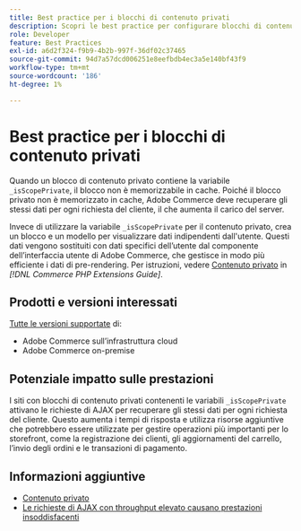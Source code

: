 ```yaml
---
title: Best practice per i blocchi di contenuto privati
description: Scopri le best practice per configurare blocchi di contenuto privati per ottimizzare le prestazioni della vetrina.
role: Developer
feature: Best Practices
exl-id: a6d2f324-f9b9-4b2b-997f-36df02c37465
source-git-commit: 94d7a57dcd006251e8eefbdb4ec3a5e140bf43f9
workflow-type: tm+mt
source-wordcount: '186'
ht-degree: 1%

---
```


# Best practice per i blocchi di contenuto privati

Quando un blocco di contenuto privato contiene la variabile `_isScopePrivate`, il blocco non è memorizzabile in cache. Poiché il blocco privato non è memorizzato in cache, Adobe Commerce deve recuperare gli stessi dati per ogni richiesta del cliente, il che aumenta il carico del server.

Invece di utilizzare la variabile `_isScopePrivate` per il contenuto privato, crea un blocco e un modello per visualizzare dati indipendenti dall&#39;utente. Questi dati vengono sostituiti con dati specifici dell’utente dal componente dell’interfaccia utente di Adobe Commerce, che gestisce in modo più efficiente i dati di pre-rendering. Per istruzioni, vedere [Contenuto privato](https://developer.adobe.com/commerce/php/development/cache/page/private-content/) in _[!DNL Commerce PHP Extensions Guide]_.

## Prodotti e versioni interessati

[Tutte le versioni supportate](../../../release/versions.md) di:

- Adobe Commerce sull’infrastruttura cloud
- Adobe Commerce on-premise

## Potenziale impatto sulle prestazioni

I siti con blocchi di contenuto privati contenenti le variabili `_isScopePrivate` attivano le richieste di AJAX per recuperare gli stessi dati per ogni richiesta del cliente. Questo aumenta i tempi di risposta e utilizza risorse aggiuntive che potrebbero essere utilizzate per gestire operazioni più importanti per lo storefront, come la registrazione dei clienti, gli aggiornamenti del carrello, l’invio degli ordini e le transazioni di pagamento.

## Informazioni aggiuntive

- [Contenuto privato](../../../performance/configuration.md#client-side-optimization-settings)
- [Le richieste di AJAX con throughput elevato causano prestazioni insoddisfacenti](https://experienceleague.adobe.com/docs/commerce-knowledge-base/kb/troubleshooting/miscellaneous/high-throughput-ajax-requests-cause-poor-performance.html)
